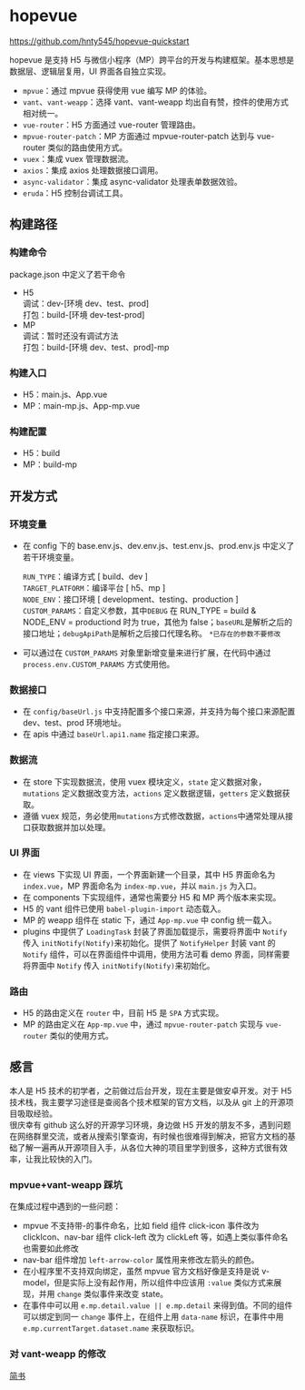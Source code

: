 # hopevue

https://github.com/hnty545/hopevue-quickstart

hopevue 是支持 H5 与微信小程序（MP）跨平台的开发与构建框架。基本思想是数据层、逻辑层复用，UI 界面各自独立实现。

- `mpvue`：通过 mpvue 获得使用 vue 编写 MP 的体验。
- `vant`、`vant-weapp`：选择 vant、vant-weapp 均出自有赞，控件的使用方式相对统一。
- `vue-router`：H5 方面通过 vue-router 管理路由。
- `mpvue-router-patch`：MP 方面通过 mpvue-router-patch 达到与 vue-router 类似的路由使用方式。
- `vuex`：集成 vuex 管理数据流。
- `axios`：集成 axios 处理数据接口调用。
- `async-validator`：集成 async-validator 处理表单数据效验。
- `eruda`：H5 控制台调试工具。

## 构建路径

### 构建命令

package.json 中定义了若干命令

- H5  
  调试：dev-[环境 dev、test、prod]  
  打包：build-[环境 dev-test-prod]
- MP  
  调试：暂时还没有调试方法  
  打包：build-[环境 dev、test、prod]-mp

### 构建入口

- H5：main.js、App.vue
- MP：main-mp.js、App-mp.vue

### 构建配置

- H5：build
- MP：build-mp

## 开发方式

### 环境变量

- 在 config 下的 base.env.js、dev.env.js、test.env.js、prod.env.js 中定义了若干环境变量。

  `RUN_TYPE`：编译方式 [ build、dev ]  
  `TARGET_PLATFORM`：编译平台 [ h5、mp ]  
  `NODE_ENV`：接口环境 [ development、testing、production ]  
  `CUSTOM_PARAMS`：自定义参数，其中`DEBUG` 在 RUN_TYPE = build & NODE_ENV = productiond 时为 true，其他为 false；`baseURL`是解析之后的接口地址；`debugApiPath`是解析之后接口代理名称。
  `*已存在的参数不要修改`

- 可以通过在 `CUSTOM_PARAMS` 对象里新增变量来进行扩展，在代码中通过 `process.env.CUSTOM_PARAMS` 方式使用他。

### 数据接口

- 在 `config/baseUrl.js` 中支持配置多个接口来源，并支持为每个接口来源配置 dev、test、prod 环境地址。
- 在 apis 中通过 `baseUrl.api1.name` 指定接口来源。

### 数据流

- 在 store 下实现数据流，使用 vuex 模块定义，`state` 定义数据对象，`mutations` 定义数据改变方法，`actions` 定义数据逻辑，`getters` 定义数据获取。
- 遵循 vuex 规范，务必使用`mutations`方式修改数据，`actions`中通常处理从接口获取数据并加以处理。

### UI 界面

- 在 views 下实现 UI 界面，一个界面新建一个目录，其中 H5 界面命名为 `index.vue`，MP 界面命名为 `index-mp.vue`，并以 `main.js` 为入口。
- 在 components 下实现组件，通常也需要分 H5 和 MP 两个版本来实现。
- H5 的 vant 组件已使用 `babel-plugin-import` 动态载入。
- MP 的 weapp 组件在 static 下，通过 `App-mp.vue` 中 config 统一载入。
- plugins 中提供了 `LoadingTask` 封装了界面加载提示，需要将界面中 `Notify` 传入 `initNotify(Notify)`来初始化。提供了 `NotifyHelper` 封装 vant 的 `Notify` 组件，可以在界面组件中调用，使用方法可看 demo 界面，同样需要将界面中 `Notify` 传入 `initNotify(Notify)`来初始化。

### 路由

- H5 的路由定义在 `router` 中，目前 H5 是 `SPA` 方式实现。
- MP 的路由定义在 `App-mp.vue` 中，通过 `mpvue-router-patch` 实现与 `vue-router` 类似的使用方式。

## 感言

本人是 H5 技术的初学者，之前做过后台开发，现在主要是做安卓开发。对于 H5 技术栈，我主要学习途径是查阅各个技术框架的官方文档，以及从 git 上的开源项目吸取经验。  
很庆幸有 github 这么好的开源学习环境，身边做 H5 开发的朋友不多，遇到问题在网络群里交流，或者从搜索引擎查询，有时候也很难得到解决，把官方文档的基础了解一遍再从开源项目入手，从各位大神的项目里学到很多，这种方式很有效率，让我比较快的入门。

### mpvue+vant-weapp 踩坑

在集成过程中遇到的一些问题：

- mpvue 不支持带-的事件命名，比如 field 组件 click-icon 事件改为 clickIcon、nav-bar 组件 click-left 改为 clickLeft 等，如遇上类似事件命名也需要如此修改
- nav-bar 组件增加 `left-arrow-color` 属性用来修改左箭头的颜色。
- 在小程序里不支持双向绑定，虽然 mpvue 官方文档好像是支持是说 v-model，但是实际上没有起作用，所以组件中应该用 `:value` 类似方式来展现，并用 `change` 类似事件来改变 state。
- 在事件中可以用 `e.mp.detail.value || e.mp.detail` 来得到值。不同的组件可以绑定到同一 `change` 事件上，在组件上用 `data-name` 标识，在事件中用 `e.mp.currentTarget.dataset.name` 来获取标识。

### 对 vant-weapp 的修改

[简书](./vant-weapp修改记录.md)
